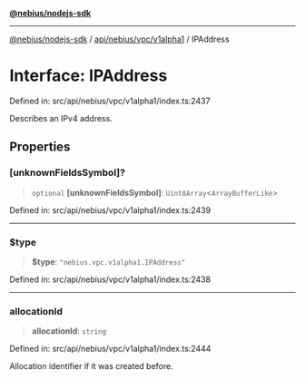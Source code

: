 [**@nebius/nodejs-sdk**](../../../../../README.md)

---

[@nebius/nodejs-sdk](../../../../../README.md) / [api/nebius/vpc/v1alpha1](../README.md) / IPAddress

# Interface: IPAddress

Defined in: src/api/nebius/vpc/v1alpha1/index.ts:2437

Describes an IPv4 address.

## Properties

### \[unknownFieldsSymbol\]?

> `optional` **\[unknownFieldsSymbol\]**: `Uint8Array`\<`ArrayBufferLike`\>

Defined in: src/api/nebius/vpc/v1alpha1/index.ts:2439

---

### $type

> **$type**: `"nebius.vpc.v1alpha1.IPAddress"`

Defined in: src/api/nebius/vpc/v1alpha1/index.ts:2438

---

### allocationId

> **allocationId**: `string`

Defined in: src/api/nebius/vpc/v1alpha1/index.ts:2444

Allocation identifier if it was created before.
